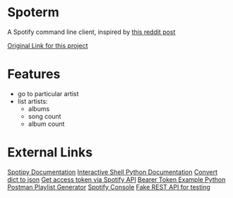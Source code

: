 # Spoterm

A Spotify command line client, inspired by [this reddit post](https://www.reddit.com/r/unixporn/comments/cfd64p/oc_new_cli_discord_client_discpp_that_is_purely/)

[Original Link for this project](https://github.com/SeungheonOh/DisCpp)
# Features

- go to particular artist
- list artists:
	- albums
	- song count
	- album count



# External Links

[Spotipy Documentation](https://spotipy.readthedocs.io/en/latest/#more-examples)
[Interactive Shell Python Documentation](https://code-maven.com/interactive-shell-with-cmd-in-python)
[Convert dict to json](https://stackoverflow.com/questions/26745519/converting-dictionary-to-json)
[Get access token via Spotify API](https://stackoverflow.com/questions/39887342/how-can-i-get-an-access-token-spotify-api)
[Bearer Token Example Python](https://stackoverflow.com/questions/29931671/making-an-api-call-in-python-with-an-api-that-requires-a-bearer-token)
[Postman Playlist Generator](https://documenter.getpostman.com/view/583/spotify-playlist-generator/2MtDWP?version=latest)
[Spotify Console](https://developer.spotify.com/console/artists/)
[Fake REST API for testing](https://jsonplaceholder.typicode.com/)
